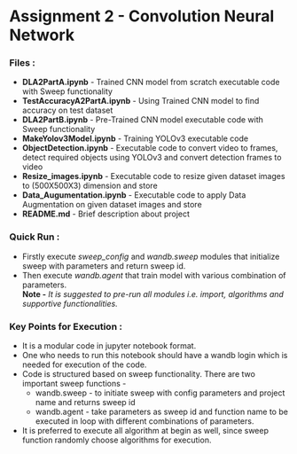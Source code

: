 # Assignment 2 - Convolution Neural Network

### Files :
* **DLA2PartA.ipynb** - Trained CNN model from scratch executable code with Sweep functionality
* **TestAccuracyA2PartA.ipynb** - Using Trained CNN model to find accuracy on test dataset
* **DLA2PartB.ipynb** - Pre-Trained CNN model executable code with Sweep functionality
* **MakeYolov3Model.ipynb** - Training YOLOv3 executable code
* **ObjectDetection.ipynb** - Executable code to convert video to frames, detect required objects using YOLOv3 and convert detection frames to video
* **Resize_images.ipynb** - Executable code to resize given dataset images to (500X500X3) dimension and store
* **Data_Augumentation.ipynb** - Executable code to apply Data Augmentation on given dataset images and store
* **README.md** - Brief description about project

### Quick Run :
* Firstly execute *sweep_config* and *wandb.sweep* modules that initialize sweep with parameters and return sweep id.
* Then execute *wandb.agent* that train model with various combination of parameters.<br/>
**Note -** *It is suggested to pre-run all modules i.e. import, algorithms and supportive functionalities.*

### Key Points for Execution :
* It is a modular code in jupyter notebook format.
* One who needs to run this notebook should have a wandb login which is needed for execution of the code.
* Code is structured based on sweep functionality. There are two important sweep functions -
  * wandb.sweep - to initiate sweep with config parameters and project name and returns sweep id
  * wandb.agent - take parameters as sweep id and function name to be executed in loop with different combinations of parameters.
* It is preferred to execute all algorithm at begin as well, since sweep function randomly choose algorithms for execution.
